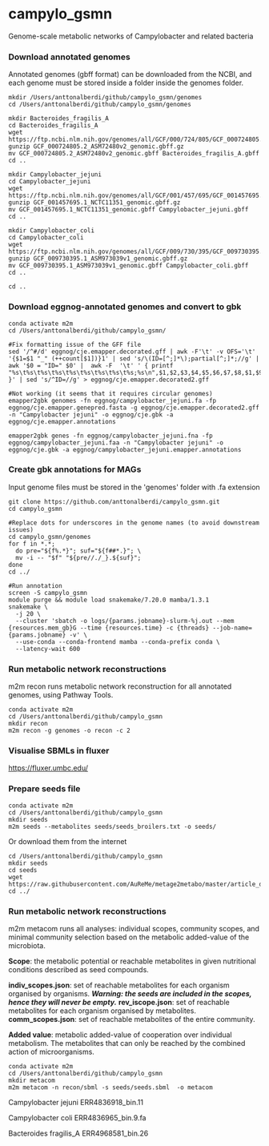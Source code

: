 # campylo_gsmn
Genome-scale metabolic networks of Campylobacter and related bacteria

### Download annotated genomes
Annotated genomes (gbff format) can be downloaded from the NCBI, and each genome must be stored inside a folder inside the genomes folder.

```
mkdir /Users/anttonalberdi/github/campylo_gsmn/genomes
cd /Users/anttonalberdi/github/campylo_gsmn/genomes

mkdir Bacteroides_fragilis_A
cd Bacteroides_fragilis_A
wget https://ftp.ncbi.nlm.nih.gov/genomes/all/GCF/000/724/805/GCF_000724805.2_ASM72480v2/GCF_000724805.2_ASM72480v2_genomic.gbff.gz
gunzip GCF_000724805.2_ASM72480v2_genomic.gbff.gz
mv GCF_000724805.2_ASM72480v2_genomic.gbff Bacteroides_fragilis_A.gbff
cd ..

mkdir Campylobacter_jejuni
cd Campylobacter_jejuni
wget https://ftp.ncbi.nlm.nih.gov/genomes/all/GCF/001/457/695/GCF_001457695.1_NCTC11351/GCF_001457695.1_NCTC11351_genomic.gbff.gz
gunzip GCF_001457695.1_NCTC11351_genomic.gbff.gz
mv GCF_001457695.1_NCTC11351_genomic.gbff Campylobacter_jejuni.gbff
cd ..

mkdir Campylobacter_coli
cd Campylobacter_coli
wget https://ftp.ncbi.nlm.nih.gov/genomes/all/GCF/009/730/395/GCF_009730395.1_ASM973039v1/GCF_009730395.1_ASM973039v1_genomic.gbff.gz
gunzip GCF_009730395.1_ASM973039v1_genomic.gbff.gz
mv GCF_009730395.1_ASM973039v1_genomic.gbff Campylobacter_coli.gbff
cd ..

cd ..
```

### Download eggnog-annotated genomes and convert to gbk
```
conda activate m2m
cd /Users/anttonalberdi/github/campylo_gsmn/

#Fix formatting issue of the GFF file
sed '/^#/d' eggnog/cje.emapper.decorated.gff | awk -F'\t' -v OFS='\t' '{$1=$1 "_" (++count[$1])}1' | sed 's/\(ID=[^;]*\);partial[^;]*;//g' | awk '$0 = "ID=" $0' |  awk -F  '\t' ' { printf "%s\t%s\t%s\t%s\t%s\t%s\t%s\t%s\t%s;%s\n",$1,$2,$3,$4,$5,$6,$7,$8,$1,$9; }' | sed 's/^ID=//g' > eggnog/cje.emapper.decorated2.gff

#Not working (it seems that it requires circular genomes)
emapper2gbk genomes -fn eggnog/campylobacter_jejuni.fa -fp eggnog/cje.emapper.genepred.fasta -g eggnog/cje.emapper.decorated2.gff -n "Campylobacter jejuni" -o eggnog/cje.gbk -a eggnog/cje.emapper.annotations

emapper2gbk genes -fn eggnog/campylobacter_jejuni.fna -fp eggnog/campylobacter_jejuni.faa -n "Campylobacter jejuni" -o eggnog/cje.gbk -a eggnog/campylobacter_jejuni.emapper.annotations
```


### Create gbk annotations for MAGs
Input genome files must be stored in the 'genomes' folder with .fa extension

```
git clone https://github.com/anttonalberdi/campylo_gsmn.git
cd campylo_gsmn

#Replace dots for underscores in the genome names (to avoid downstream issues)
cd campylo_gsmn/genomes
for f in *.*;
  do pre="${f%.*}"; suf="${f##*.}"; \
  mv -i -- "$f" "${pre//./_}.${suf}";
done
cd ../

#Run annotation
screen -S campylo_gsmn
module purge && module load snakemake/7.20.0 mamba/1.3.1
snakemake \
  -j 20 \
  --cluster 'sbatch -o logs/{params.jobname}-slurm-%j.out --mem {resources.mem_gb}G --time {resources.time} -c {threads} --job-name={params.jobname} -v' \
  --use-conda --conda-frontend mamba --conda-prefix conda \
  --latency-wait 600
```

### Run metabolic network reconstructions
m2m recon runs metabolic network reconstruction for all annotated genomes, using Pathway Tools.
```
conda activate m2m
cd /Users/anttonalberdi/github/campylo_gsmn
mkdir recon
m2m recon -g genomes -o recon -c 2
```

### Visualise SBMLs in fluxer

https://fluxer.umbc.edu/

### Prepare seeds file

```
conda activate m2m
cd /Users/anttonalberdi/github/campylo_gsmn
mkdir seeds
m2m seeds --metabolites seeds/seeds_broilers.txt -o seeds/
```

Or download them from the internet

```
cd /Users/anttonalberdi/github/campylo_gsmn
mkdir seeds
cd seeds
wget https://raw.githubusercontent.com/AuReMe/metage2metabo/master/article_data/gut_microbiota/seeds_gut_final.sbml
cd ../
```

### Run metabolic network reconstructions
m2m metacom runs all analyses: individual scopes, community scopes, and minimal community selection based on the metabolic added-value of the microbiota.


**Scope**: the metabolic potential or reachable metabolites in given nutritional conditions described as seed compounds.

**indiv_scopes.json**: set of reachable metabolites for each organism organised by organisms. ***Warning: the seeds are included in the scopes, hence they will never be empty.***
**rev_iscope.json**: set of reachable metabolites for each organism organised by metabolites.
**comm_scopes.json**: set of reachable metabolites of the entire community.

**Added value**: metabolic added-value of cooperation over individual metabolism. The metabolites that can only be reached by the combined action of microorganisms.

```
conda activate m2m
cd /Users/anttonalberdi/github/campylo_gsmn
mkdir metacom
m2m metacom -n recon/sbml -s seeds/seeds.sbml  -o metacom
```

Campylobacter jejuni
ERR4836918_bin.11

Campylobacter coli
ERR4836965_bin.9.fa

Bacteroides fragilis_A
ERR4968581_bin.26
